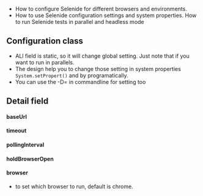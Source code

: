 - How to configure Selenide for different browsers and environments. 
- How to use Selenide configuration settings and system properties. How to run Selenide tests in parallel and headless mode

## Configuration class
- ALl field is static, so it will change global setting. Just note that if you want to run in parallels.
- The design help you to change those setting in system properties `System.setPropert()` and by programatically.
- You can use the -D<systemProperties>=<values> in commandline for setting too

## Detail field
#### baseUrl
    
#### timeout
    
#### pollingInterval
    
#### holdBrowserOpen
    
#### browser
- to set which browser to run, default is chrome.
####





















